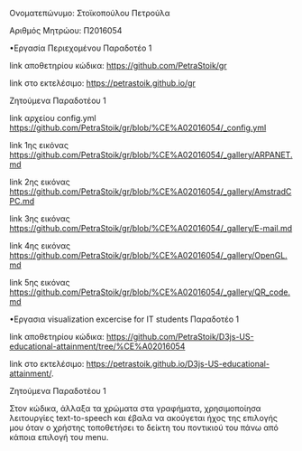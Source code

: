 Ονοματεπώνυμο: Στοϊκοπούλου Πετρούλα 

Αριθμός Μητρώου: Π2016054

•Εργασία Περιεχομένου Παραδοτέο 1

link αποθετηρίου κώδικα: https://github.com/PetraStoik/gr

link στο εκτελέσιμο: https://petrastoik.github.io/gr

Ζητούμενα Παραδοτέου 1

link αρχείου config.yml https://github.com/PetraStoik/gr/blob/%CE%A02016054/_config.yml

link 1ης εικόνας https://github.com/PetraStoik/gr/blob/%CE%A02016054/_gallery/ARPANET.md

link 2ης εικόνας https://github.com/PetraStoik/gr/blob/%CE%A02016054/_gallery/AmstradCPC.md

link 3ης εικόνας https://github.com/PetraStoik/gr/blob/%CE%A02016054/_gallery/E-mail.md

link 4ης εικόνας https://github.com/PetraStoik/gr/blob/%CE%A02016054/_gallery/OpenGL.md

link 5ης εικόνας https://github.com/PetraStoik/gr/blob/%CE%A02016054/_gallery/QR_code.md

•Εργασια visualization excercise for IT students Παραδοτέο 1

link αποθετηρίου κώδικα: https://github.com/PetraStoik/D3js-US-educational-attainment/tree/%CE%A02016054

link στο εκτελέσιμο: https://petrastoik.github.io/D3js-US-educational-attainment/.

Ζητούμενα Παραδοτέου 1

Στον κώδικα, άλλαξα τα χρώματα στα γραφήματα, χρησιμοποίησα λειτουργίες text-to-speech και έβαλα να ακούγεται ήχος της επιλογής μου όταν ο χρήστης τοποθετήσει το δείκτη του ποντικιού του πάνω από κάποια επιλογή του menu.
